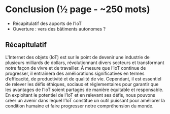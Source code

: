 # Conclusion (½ page - ~250 mots)
- Récapitulatif des apports de l’IoT  
- Ouverture : vers des bâtiments autonomes ?  

## Récapitulatif 
L'Internet des objets (IoT) est sur le point de devenir une industrie de plusieurs milliards de dollars, révolutionnant divers secteurs et transformant notre façon de vivre et de travailler. À mesure que l’IoT continue de progresser, il entraînera des améliorations significatives en termes d’efficacité, de productivité et de qualité de vie. Cependant, il est essentiel de relever les défis éthiques, sociaux et réglementaires pour garantir que les avantages de l’IoT soient partagés de manière équitable et responsable. En exploitant le potentiel de l’IoT et en relevant ses défis, nous pouvons créer un avenir dans lequel l’IoT constitue un outil puissant pour améliorer la condition humaine et faire progresser notre compréhension du monde.
